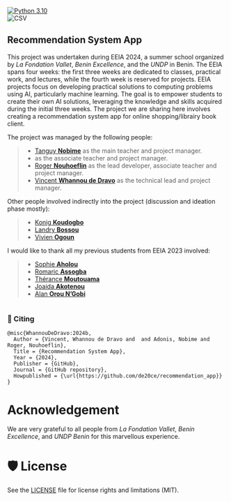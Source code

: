 [![Python 3.10](https://img.shields.io/badge/python-3.10-blue.svg)](https://www.python.org/downloads/release/python-310/)
<br/>
![CSV](https://img.shields.io/badge/csv-%23316192.svg?style=for-the-badge&logo=csv&logoColor=blue)

Recommendation System App
-------------------------

This project was undertaken during EEIA 2024, a summer school organized by *La Fondation Vallet*, *Benin Excellence*, and the *UNDP* in Benin. The EEIA spans four weeks: the first three weeks are dedicated to classes, practical work, and lectures, while the fourth week is reserved for projects. EEIA projects focus on developing practical solutions to computing problems using AI, particularly machine learning. The goal is to empower students to create their own AI solutions, leveraging the knowledge and skills acquired during the initial three weeks. 
The project we are sharing here involves creating a recommendation system app for online shopping/librairy book client. 

The project was managed by the following people:
> - [Tanguy **Nobime**](https://github.com/adonislab)  as the main teacher and project manager.
> -  as the associate teacher and project manager.
> - [Roger **Nouhoeflin**](https://github.com/rudigerroger) as the lead developer, associate teacher and project manager.
> - [Vincent **Whannou de Dravo**](https://github.com/de20ce) as the technical lead and project manager.

Other people involved indirectly into the project (discussion and ideation phase mostly):

> - [Konig **Koudogbo**](https://github.com/puzzle29) 
> - [Landry **Bossou**](https://github.com/oudinef)
> - [Vivien **Ogoun**](https://github.com/vivienogoun)



I would like to thank all my previous students from EEIA 2023 involved:
> - [Sophie **Aholou**](https://github.com/SophieAbsf)
> - [Romaric **Assogba**](https://github.com/Romaric-py)
> - [Thérance **Moutouama**](https://github.com/therax1)
> - [Joaida **Akotenou**](https://github.com/Joaida)
> - [Alan **Orou N’Gobi**](https://github.com/FenosCaerys)



# 
### 📝 Citing
```
@misc{WhannouDeDravo:2024b,
  Author = {Vincent, Whannou de Dravo and  and Adonis, Nobime and Roger, Nouhoeflin},
  Title = {Recommendation System App},
  Year = {2024},
  Publisher = {GitHub},
  Journal = {GitHub repository},
  Howpublished = {\url{https://github.com/de20ce/recommendation_app}}
}
```

# Acknowledgement

We are very grateful to all people from *La Fondation Vallet*, *Benin Excellence*, and *UNDP Benin* for this marvellous experience.

# 🛡️ License

See the [LICENSE](LICENSE.md) file for license rights and limitations (MIT).